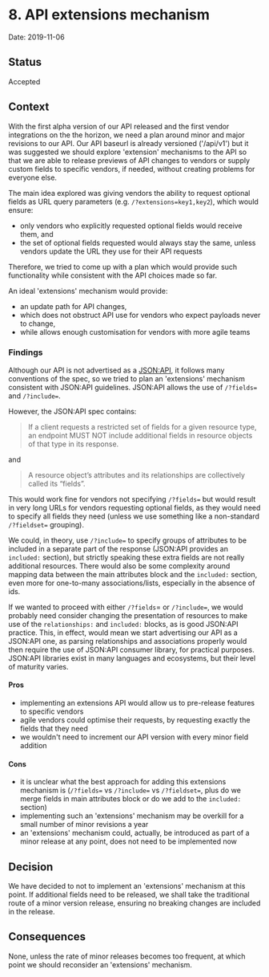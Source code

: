 # 8. API extensions mechanism

Date: 2019-11-06

## Status

Accepted

## Context

With the first alpha version of our API released and the first vendor integrations on the the horizon, we need a plan around minor and major revisions to our API. Our API baseurl is already versioned ('/api/v1') but it was suggested we should explore 'extension' mechanisms to the API so that we are able to release previews of API changes to vendors or supply custom fields to specific vendors, if needed, without creating problems for everyone else.

The main idea explored was giving vendors the ability to request optional fields as URL query parameters (e.g. ```/?extensions=key1,key2```), which would ensure:

- only vendors who explicitly requested optional fields would receive them, and
- the set of optional fields requested would always stay the same, unless vendors update the URL they use for their API requests

Therefore, we tried to come up with a plan which would provide such functionality while consistent with the API choices made so far.

An ideal 'extensions' mechanism would provide:

- an update path for API changes,
- which does not obstruct API use for vendors who expect payloads never to change,
- while allows enough customisation for vendors with more agile teams

### Findings

Although our API is not advertised as a [JSON:API](https://jsonapi.org/), it follows many conventions of the spec, so we tried to plan an 'extensions' mechanism consistent with JSON:API guidelines. JSON:API allows the use of ```/?fields=``` and ```/?include=```.

However, the JSON:API spec contains:

> If a client requests a restricted set of fields for a given resource type, an endpoint MUST NOT include additional fields in resource objects of that type in its response.

and

> A resource object’s attributes and its relationships are collectively called its “fields”.

This would work fine for vendors not specifying ```/?fields=``` but would result in very long URLs for vendors requesting optional fields, as they would need to specify all fields they need (unless we use something like a non-standard ```/?fieldset=``` grouping).

We could, in theory, use ```/?include=``` to specify groups of attributes to be included in a separate part of the response (JSON:API provides an ```included:``` section), but strictly speaking these extra fields are not really additional resources. There would also be some complexity around mapping data between the main attributes block and the ```included:``` section, even more for one-to-many associations/lists, especially in the absence of ids.

If we wanted to proceed with either ```/?fields```= or ```/?include=```, we would probably need consider changing the presentation of resources to make use of the ```relationships:``` and ```included:``` blocks, as is good JSON:API practice. This, in effect, would mean we start advertising our API as a JSON:API one, as parsing relationships and associations properly would then require the use of JSON:API consumer library, for practical purposes. JSON:API libraries exist in many languages and ecosystems, but their level of maturity varies.

#### Pros

- implementing an extensions API would allow us to pre-release features to specific vendors
- agile vendors could optimise their requests, by requesting exactly the fields that they need
- we wouldn't need to increment our API version with every minor field addition

#### Cons

- it is unclear what the best approach for adding this extensions mechanism is (```/?fields=``` vs ```/?include=``` vs ```/?fieldset=```, plus do we merge fields in main attributes block or do we add to the ```included:``` section)
- implementing such an 'extensions' mechanism may be overkill for a small number of minor revisions a year
- an 'extensions' mechanism could, actually, be introduced as part of a minor release at any point, does not need to be implemented now


## Decision

We have decided to not to implement an 'extensions' mechanism at this point. If additional fields need to be released, we shall take the traditional route of a minor version release, ensuring no breaking changes are included in the release.

## Consequences

None, unless the rate of minor releases becomes too frequent, at which point we should reconsider an 'extensions' mechanism.